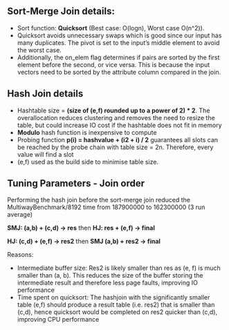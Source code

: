 ## Sort-Merge Join details:
- Sort function: **Quicksort** (Best case: O(logn), Worst case O(n^2)). 
- Quicksort avoids unnecessary swaps which is good since our input has many duplicates. The pivot is set to the input’s middle element to avoid the worst case.
- Additionally, the on_elem flag determines if pairs are sorted by the first element before the second, or vice versa. This is because the input vectors need to be sorted by the attribute column compared in the join.


## Hash Join details
- Hashtable size = **(size of (e,f) rounded up to a power of 2) * 2**. The overallocation reduces clustering and removes the need to resize the table, but could increase IO cost if the hashtable does not fit in memory
- **Modulo** hash function is inexpensive to compute
- Probing function **p(i) = hashvalue + (i2 + i) / 2** guarantees all slots can be reached by the probe chain with table size = 2n. Therefore, every value will find a slot
- (e,f) used as the build side to minimise table size.

## Tuning Parameters - Join order
Performing the hash join before the sort-merge join reduced the MultiwayBenchmark/8192 time from 187900000 to 162300000 (3 run average)

**SMJ: (a,b) + (c,d) → res**     then     **HJ: res + (e,f) → final**

**HJ: (c,d) + (e,f) → res2**      then      **SMJ (a,b) + res2 → final**

Reasons:
- Intermediate buffer size: Res2 is likely smaller than res as (e, f) is much smaller than (a, b). This reduces the size of the buffer storing the intermediate result and therefore less page faults, improving IO performance
- Time spent on quicksort: The hashjoin with the significantly smaller table (e,f) should produce a result table (i.e. res2) that is smaller than (c,d), hence quicksort would be completed on res2 quicker than (c,d), improving CPU performance
